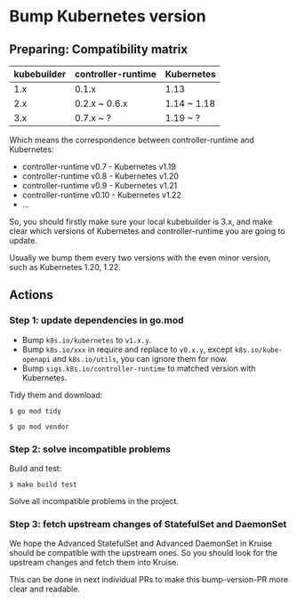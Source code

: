 # Bump Kubernetes version

## Preparing: Compatibility matrix

| kubebuilder | controller-runtime | Kubernetes  |
|-------------|--------------------|-------------|
| 1.x         | 0.1.x              | 1.13        |
| 2.x         | 0.2.x ~ 0.6.x      | 1.14 ~ 1.18 |
| 3.x         | 0.7.x ~ ?          | 1.19 ~ ?    |

Which means the correspondence between controller-runtime and Kubernetes:

- controller-runtime v0.7  - Kubernetes v1.19
- controller-runtime v0.8  - Kubernetes v1.20
- controller-runtime v0.9  - Kubernetes v1.21
- controller-runtime v0.10 - Kubernetes v1.22
- ...

So, you should firstly make sure your local kubebuilder is 3.x,
and make clear which versions of Kubernetes and controller-runtime you are going to update.

Usually we bump them every two versions with the even minor version, such as Kubernetes 1.20, 1.22.

## Actions

### Step 1: update dependencies in go.mod

- Bump `k8s.io/kubernetes` to `v1.x.y`.
- Bump `k8s.io/xxx` in require and replace to `v0.x.y`, except `k8s.io/kube-openapi` and `k8s.io/utils`, you can ignore them for now.
- Bump `sigs.k8s.io/controller-runtime` to matched version with Kubernetes.

Tidy them and download:

```shell
$ go mod tidy

$ go mod vendor
```

### Step 2: solve incompatible problems

Build and test:

```shell
$ make build test
```

Solve all incompatible problems in the project.

### Step 3: fetch upstream changes of StatefulSet and DaemonSet

We hope the Advanced StatefulSet and Advanced DaemonSet in Kruise should be compatible with the upstream ones.
So you should look for the upstream changes and fetch them into Kruise.

This can be done in next individual PRs to make this bump-version-PR more clear and readable.
